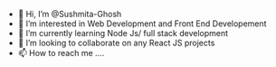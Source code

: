 - 👋 Hi, I’m @Sushmita-Ghosh
- 👀 I’m interested in Web Development and Front End Developement
- 🌱 I’m currently learning Node Js/ full stack development
- 💞️ I’m looking to collaborate on any React JS projects
- 📫 How to reach me ....

<!---
Sushmita-Ghosh/Sushmita-Ghosh is a ✨ special ✨ repository because its `README.md` (this file) appears on your GitHub profile.
You can click the Preview link to take a look at your changes.
--->
